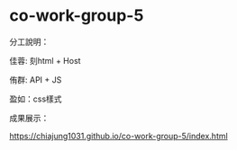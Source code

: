 # co-work-group-5

分工說明：

佳蓉: 刻html + Host

侑群: API + JS

盈如：css樣式

成果展示：

https://chiajung1031.github.io/co-work-group-5/index.html


